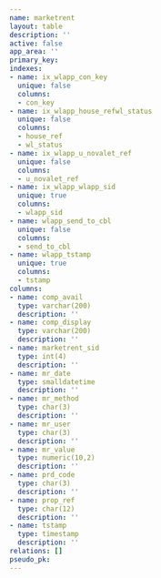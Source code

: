 ```yaml
---
name: marketrent
layout: table
description: ''
active: false
app_area: ''
primary_key: 
indexes:
- name: ix_wlapp_con_key
  unique: false
  columns:
  - con_key
- name: ix_wlapp_house_refwl_status
  unique: false
  columns:
  - house_ref
  - wl_status
- name: ix_wlapp_u_novalet_ref
  unique: false
  columns:
  - u_novalet_ref
- name: ix_wlapp_wlapp_sid
  unique: true
  columns:
  - wlapp_sid
- name: wlapp_send_to_cbl
  unique: false
  columns:
  - send_to_cbl
- name: wlapp_tstamp
  unique: true
  columns:
  - tstamp
columns:
- name: comp_avail
  type: varchar(200)
  description: ''
- name: comp_display
  type: varchar(200)
  description: ''
- name: marketrent_sid
  type: int(4)
  description: ''
- name: mr_date
  type: smalldatetime
  description: ''
- name: mr_method
  type: char(3)
  description: ''
- name: mr_user
  type: char(3)
  description: ''
- name: mr_value
  type: numeric(10,2)
  description: ''
- name: prd_code
  type: char(3)
  description: ''
- name: prop_ref
  type: char(12)
  description: ''
- name: tstamp
  type: timestamp
  description: ''
relations: []
pseudo_pk: 
---
```


